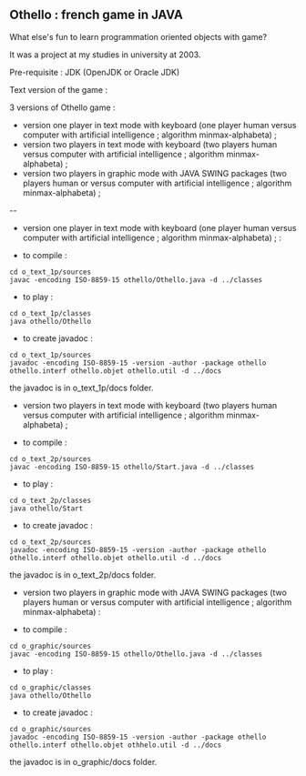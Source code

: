 Othello : french game in JAVA
---
What else's fun to learn programmation oriented objects with game?

It was a project at my studies in university at 2003.

Pre-requisite :
JDK (OpenJDK or Oracle JDK)

Text version of the game :

3 versions of Othello game :
- version one player in text mode with keyboard (one player human versus computer with artificial intelligence ; algorithm minmax-alphabeta) ;
- version two players in text mode with keyboard (two players human versus computer with artificial intelligence ; algorithm minmax-alphabeta) ;
- version two players in graphic mode with JAVA SWING packages (two players human or versus computer with artificial intelligence ; algorithm minmax-alphabeta) ;

--

* version one player in text mode with keyboard (one player human versus computer with artificial intelligence ; algorithm minmax-alphabeta) ; :

- to compile :
```
cd o_text_1p/sources
javac -encoding ISO-8859-15 othello/Othello.java -d ../classes
```

- to play :
```
cd o_text_1p/classes
java othello/Othello
```

- to create javadoc :
```
cd o_text_1p/sources
javadoc -encoding ISO-8859-15 -version -author -package othello othello.interf othello.objet othello.util -d ../docs
```
the javadoc is in o_text_1p/docs folder.

* version two players in text mode with keyboard (two players human versus computer with artificial intelligence ; algorithm minmax-alphabeta) ;

- to compile :
```
cd o_text_2p/sources
javac -encoding ISO-8859-15 othello/Start.java -d ../classes
```

- to play :
```
cd o_text_2p/classes
java othello/Start
```

- to create javadoc :
```
cd o_text_2p/sources
javadoc -encoding ISO-8859-15 -version -author -package othello othello.interf othello.objet othello.util -d ../docs
```
the javadoc is in o_text_2p/docs folder.


* version two players in graphic mode with JAVA SWING packages (two players human or versus computer with artificial intelligence ; algorithm minmax-alphabeta) :

- to compile :
```
cd o_graphic/sources
javac -encoding ISO-8859-15 othello/Othello.java -d ../classes
```

- to play :
```
cd o_graphic/classes
java othello/Othello
```

- to create javadoc :
```
cd o_graphic/sources
javadoc -encoding ISO-8859-15 -version -author -package othello othello.interf othello.objet othhelo.util -d ../docs
```
the javadoc is in o_graphic/docs folder.
